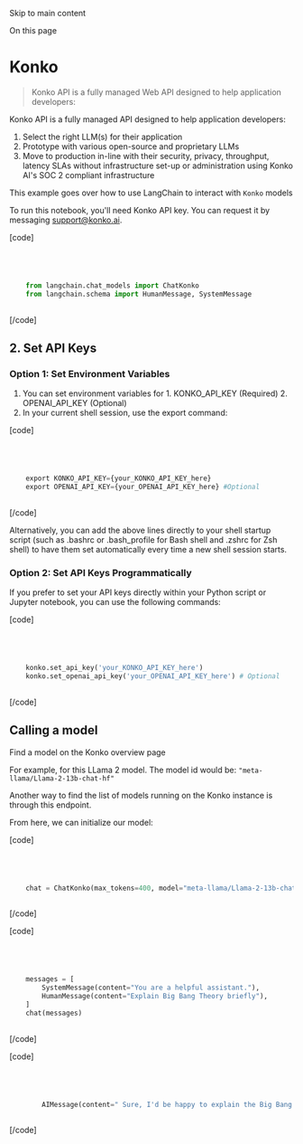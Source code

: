 

Skip to main content

On this page

# Konko

> Konko API is a fully managed Web API designed to help application developers:

Konko API is a fully managed API designed to help application developers:

  1. Select the right LLM(s) for their application
  2. Prototype with various open-source and proprietary LLMs
  3. Move to production in-line with their security, privacy, throughput, latency SLAs without infrastructure set-up or administration using Konko AI's SOC 2 compliant infrastructure

This example goes over how to use LangChain to interact with `Konko` models

To run this notebook, you'll need Konko API key. You can request it by messaging support@konko.ai.

[code]
```python




    from langchain.chat_models import ChatKonko  
    from langchain.schema import HumanMessage, SystemMessage  
    


```
[/code]


## 2\. Set API Keys​

  

### Option 1: Set Environment Variables​

  1. You can set environment variables for 
    1. KONKO_API_KEY (Required)
    2. OPENAI_API_KEY (Optional)
  2. In your current shell session, use the export command:

[code]
```python




    export KONKO_API_KEY={your_KONKO_API_KEY_here}  
    export OPENAI_API_KEY={your_OPENAI_API_KEY_here} #Optional  
    


```
[/code]


Alternatively, you can add the above lines directly to your shell startup script (such as .bashrc or .bash_profile for Bash shell and .zshrc for Zsh shell) to have them set automatically every time a
new shell session starts.

### Option 2: Set API Keys Programmatically​

If you prefer to set your API keys directly within your Python script or Jupyter notebook, you can use the following commands:

[code]
```python




    konko.set_api_key('your_KONKO_API_KEY_here')    
    konko.set_openai_api_key('your_OPENAI_API_KEY_here') # Optional  
    


```
[/code]


## Calling a model​

Find a model on the Konko overview page

For example, for this LLama 2 model. The model id would be: `"meta-llama/Llama-2-13b-chat-hf"`

Another way to find the list of models running on the Konko instance is through this endpoint.

From here, we can initialize our model:

[code]
```python




    chat = ChatKonko(max_tokens=400, model="meta-llama/Llama-2-13b-chat-hf")  
    


```
[/code]


[code]
```python




    messages = [  
        SystemMessage(content="You are a helpful assistant."),  
        HumanMessage(content="Explain Big Bang Theory briefly"),  
    ]  
    chat(messages)  
    


```
[/code]


[code]
```python




        AIMessage(content=" Sure, I'd be happy to explain the Big Bang Theory briefly!\n\nThe Big Bang Theory is the leading explanation for the origin and evolution of the universe, based on a vast amount of observational evidence from many fields of science. In essence, the theory posits that the universe began as an infinitely hot and dense point, known as a singularity, around 13.8 billion years ago. This singularity expanded rapidly, and as it did, it cooled and formed subatomic particles, which eventually coalesced into the first atoms, and later into the stars and galaxies we see today.\n\nThe theory gets its name from the idea that the universe began in a state of incredibly high energy and temperature, and has been expanding and cooling ever since. This expansion is thought to have been driven by a mysterious force known as dark energy, which is thought to be responsible for the accelerating expansion of the universe.\n\nOne of the key predictions of the Big Bang Theory is that the universe should be homogeneous and isotropic on large scales, meaning that it should look the same in all directions and have the same properties everywhere. This prediction has been confirmed by a wealth of observational evidence, including the cosmic microwave background radiation, which is thought to be a remnant of the early universe.\n\nOverall, the Big Bang Theory is a well-established and widely accepted explanation for the origins of the universe, and it has been supported by a vast amount of observational evidence from many fields of science.", additional_kwargs={}, example=False)  
    


```
[/code]


